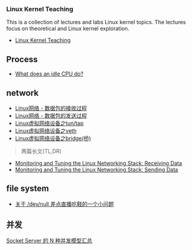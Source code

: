 
### Linux Kernel Teaching

This is a collection of lectures and labs Linux kernel topics. The lectures focus on theoretical and Linux kernel exploration.
- [Linux Kernel Teaching](https://linux-kernel-labs.github.io/refs/heads/master/index.html)


## Process

- [What does an idle CPU do?](https://manybutfinite.com/post/what-does-an-idle-cpu-do/)


## network

- [Linux网络 - 数据包的接收过程](https://segmentfault.com/a/1190000008836467)
- [Linux网络 - 数据包的发送过程](https://segmentfault.com/a/1190000008926093)
- [Linux虚拟网络设备之tun/tap](https://segmentfault.com/a/1190000009249039)
- [Linux虚拟网络设备之veth](https://segmentfault.com/a/1190000009251098)
- [Linux虚拟网络设备之bridge(桥)](https://segmentfault.com/a/1190000009491002)


> 两篇长文(TL,DR)
- [Monitoring and Tuning the Linux Networking Stack: Receiving Data](https://blog.packagecloud.io/eng/2016/06/22/monitoring-tuning-linux-networking-stack-receiving-data/)
- [Monitoring and Tuning the Linux Networking Stack: Sending Data
](https://blog.packagecloud.io/eng/2017/02/06/monitoring-tuning-linux-networking-stack-sending-data/)



## file system 


- [关于 /dev/null 差点直播吃鞋的一个小问题](https://mp.weixin.qq.com/s/lYajWCb-ov8ctSkvdAmIUw)


## 并发

[Socket Server 的 N 种并发模型汇总](https://gocn.vip/topics/10192)
